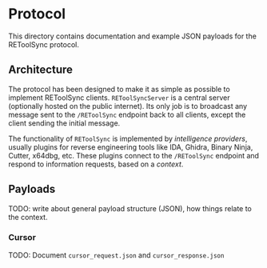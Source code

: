 # Protocol

This directory contains documentation and example JSON payloads for the REToolSync protocol.

## Architecture

The protocol has been designed to make it as simple as possible to implement REToolSync clients. `REToolSyncServer` is a central server (optionally hosted on the public internet). Its only job is to broadcast any message sent to the `/REToolSync` endpoint back to all clients, except the client sending the initial message.

The functionality of `REToolSync` is implemented by _intelligence providers_, usually plugins for reverse engineering tools like IDA, Ghidra, Binary Ninja, Cutter, x64dbg, etc. These plugins connect to the `/REToolSync` endpoint and respond to information requests, based on a _context_.

## Payloads

TODO: write about general payload structure (JSON), how things relate to the context.

### Cursor

TODO: Document `cursor_request.json` and `cursor_response.json`